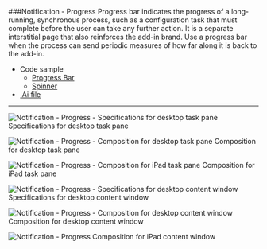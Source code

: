 ###Notification - Progress
Progress bar indicates the progress of a long-running, synchronous process, such as a configuration task that must complete before the user can take any further action. It is a separate interstitial page that also reinforces the add-in brand. Use a progress bar when the process can send periodic measures of how far along it is back to the add-in.
* Code sample
  * [Progress Bar](https://github.com/OfficeDev/Office-Add-in-UX-Design-Patterns-Code/tree/master/templates/notifications/progress-bar)
  * [Spinner](https://github.com/OfficeDev/Office-Add-in-UX-Design-Patterns-Code/tree/master/templates/notifications/spinner)
* [.Ai file](https://github.com/OfficeDev/Office-Add-in-UX-Design-Patterns/blob/master/Patterns/Source%20Files/Notification_progress.ai)

***

![Notification - Progress - Specifications for desktop task pane](https://raw.githubusercontent.com/OfficeDev/Office-Add-in-UX-Design-Patterns/alec's-markdown/PNGs/Notification_Progress/Notification_progress_Desktop%20Task%20Pane%20Callouts.png)
Specifications for desktop task pane 


![Notification - Progress - Composition for desktop task pane](https://raw.githubusercontent.com/OfficeDev/Office-Add-in-UX-Design-Patterns/alec's-markdown/PNGs/Notification_Progress/Notification_progress_Desktop%20Task%20Pane.png)
Composition for desktop task pane 


![Notification - Progress - Composition for iPad task pane](https://raw.githubusercontent.com/OfficeDev/Office-Add-in-UX-Design-Patterns/alec's-markdown/PNGs/Notification_Progress/Notification_progress_iPad%20Task%20Pane.png)
Composition for iPad task pane 


![Notification - Progress - Specifications for desktop content window](https://raw.githubusercontent.com/OfficeDev/Office-Add-in-UX-Design-Patterns/alec's-markdown/PNGs/Notification_Progress/Notification_progress_Desktop%20Content%20Window.png)
Specifications for desktop content window


![Notification - Progress - Composition for desktop content window](https://raw.githubusercontent.com/OfficeDev/Office-Add-in-UX-Design-Patterns/alec's-markdown/PNGs/Notification_Progress/Notification_progress_Desktop%20Content%20Window.png)
Composition for desktop content window


![Notification - Progress](https://raw.githubusercontent.com/OfficeDev/Office-Add-in-UX-Design-Patterns/alec's-markdown/PNGs/Notification_Progress/Notification_progress_iPad%20Content%20Window.png)
Composition for iPad content window

